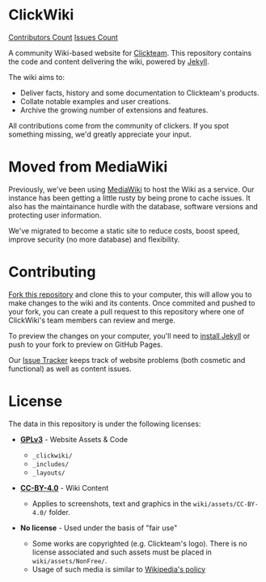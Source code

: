 # ClickWiki

[Contributors Count](https://img.shields.io/github/contributors/clickwiki/clickwiki.net.svg)
[Issues Count](https://img.shields.io/github/issues/clickwiki/clickwiki.net.svg)

A community Wiki-based website for [Clickteam](https://clickteam.com). This repository contains the
code and content delivering the wiki, powered by [Jekyll](https://jekyllrb.com/).

The wiki aims to:

* Deliver facts, history and some documentation to Clickteam's products.
* Collate notable examples and user creations.
* Archive the growing number of extensions and features.

All contributions come from the community of clickers. If you spot something missing, we'd greatly appreciate your input.


# Moved from MediaWiki
Previously, we've been using [MediaWiki](https://www.mediawiki.org/wiki/MediaWiki) to host the Wiki as a service. Our instance
has been getting a little rusty by being prone to cache issues. It also has the maintainance hurdle with the database,
software versions and protecting user information.

We've migrated to become a static site to reduce costs, boost speed, improve security (no more database) and flexibility.


# Contributing
[Fork this repository](https://help.github.com/articles/fork-a-repo/) and clone this to your computer, this will allow you
to make changes to the wiki and its contents. Once commited and pushed to your fork, you can create a pull request to this repository
where one of ClickWiki's team members can review and merge.

To preview the changes on your computer, you'll need to [install Jekyll](https://jekyllrb.com/docs/installation/) or push to your
fork to preview on GitHub Pages.

Our [Issue Tracker](https://github.com/ClickWiki/clickwiki.net/issues) keeps track of website problems (both cosmetic and functional)
as well as content issues.


# License
The data in this repository is under the following licenses:

* **[GPLv3](/LICENSE-GPLv3)** - Website Assets & Code
    * `_clickwiki/`
    * `_includes/`
    * `_layouts/`

* **[CC-BY-4.0](/LICENSE-CC-BY-4.0)** - Wiki Content
    * Applies to screenshots, text and graphics in the `wiki/assets/CC-BY-4.0/` folder.

* **No license** - Used under the basis of "fair use"
    * Some works are copyrighted (e.g. Clickteam's logo). There is no license associated and such assets must be placed in `wiki/assets/NonFree/`.
    * Usage of such media is similar to [Wikipedia's policy](https://en.wikipedia.org/wiki/Wikipedia:Uploading_images)

